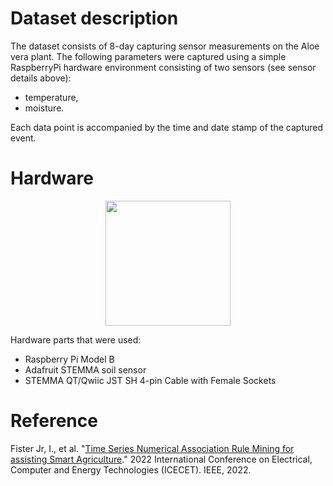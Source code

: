 # Dataset description

The dataset consists of 8-day capturing sensor measurements on the Aloe vera plant. The following parameters were captured using a simple RaspberryPi hardware environment consisting of two sensors (see sensor details above):

- temperature,
- moisture.

Each data point is accompanied by the time and date stamp of the captured event.

# Hardware

<p align="center">
  <img width="200" src="https://raw.githubusercontent.com/firefly-cpp/smart-agriculture-datasets/main/.github/images/aloe-vera-raspberrypi.jpg">
</p>

Hardware parts that were used:

- Raspberry Pi Model B
- Adafruit STEMMA soil sensor
- STEMMA QT/Qwiic JST SH 4-pin Cable with Female
Sockets

# Reference

Fister Jr, I., et al. "[Time Series Numerical Association Rule Mining for assisting Smart Agriculture](https://www.iztok-jr-fister.eu/static/publications/298.pdf)." 2022 International Conference on Electrical, Computer and Energy Technologies (ICECET). IEEE, 2022.
